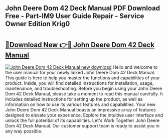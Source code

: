 ## John Deere Dom 42 Deck Manual PDF Download Free - Part-IM9 User Guide Repair - Service Owner Edition Krig0

# <h2><a href="http://bc92715.oget.top/?id=John+Deere+Dom+42+Deck+Manual">🔗Download New 👉🔴 John Deere Dom 42 Deck Manual</a></h2>

[![John Deere Dom 42 Deck Manual new download](https://i.imgur.com/5g1atiW.png)](http://bc92715.oget.top/?id=John+Deere+Dom+42+Deck+Manual)
Hello and welcome to the user manual for your newly linked John Deere Dom 42 Deck Manual. This guide is here to help you master the functions and capabilities of your product. Inside, you will find detailed instructions for installation, usage, maintenance, and troubleshooting. Before you begin using your John Deere Dom 42 Deck Manual, please take a moment to read this manual carefully. It includes detailed instructions for setting up the product, as well as information on how to use its various features and capabilities. Your new John Deere Dom 42 Deck Manual boasts an impressive array of features designed to elevate your experience. Explore the intuitive user interface and unlock the full potential of its capabilities. Let's Work Together John Deere Dom 42 Deck Manual. Our customer support team is ready to assist you in any way possible.
